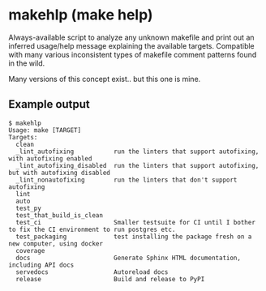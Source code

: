 # makehlp (make help)

Always-available script to analyze any unknown makefile and print out an inferred usage/help message explaining the available targets. Compatible with many various inconsistent types of makefile comment patterns found in the wild.

Many versions of this concept exist.. but this one is mine.

## Example output

```
$ makehlp
Usage: make [TARGET]
Targets:
  clean
  _lint_autofixing           run the linters that support autofixing, with autofixing enabled
  _lint_autofixing_disabled  run the linters that support autofixing, but with autofixing disabled
  _lint_nonautofixing        run the linters that don't support autofixing
  lint
  auto
  test_py
  test_that_build_is_clean
  test_ci                    Smaller testsuite for CI until I bother to fix the CI environment to run postgres etc.
  test_packaging             test installing the package fresh on a new computer, using docker
  coverage
  docs                       Generate Sphinx HTML documentation, including API docs
  servedocs                  Autoreload docs
  release                    Build and release to PyPI
```
